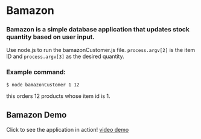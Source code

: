 # Bamazon


### Bamazon is a simple database application that updates stock quantity based on user input. 

Use node.js to run the bamazonCustomer.js file. `process.argv[2]` is the item ID and `process.argv[3]` as the desired quantity.

### Example command:
`$ node bamazonCustomer 1 12`

this orders 12 products whose item id is 1.

## Bamazon Demo
Click to see the application in action!
[video demo](https://drive.google.com/open?id=182dz10SO8B_TQSImY8xc5fhtX7jV6X8D)
